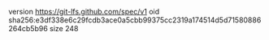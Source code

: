 version https://git-lfs.github.com/spec/v1
oid sha256:e3df338e6c29fcdb3ace0a5cbb99375cc2319a174514d5d71580886264cb5b96
size 248
